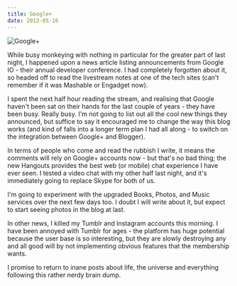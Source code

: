 ```yaml
---
title: Google+
date: 2013-05-16
---
```


![Google+](https://source.unsplash.com/ZYYS1kapOm8/1600x900)

While busy monkeying with nothing in particular for the greater part of last night, I happened upon a news article listing announcements from Google IO - their annual developer conference. I had completely forgotten about it, so headed off to read the livestream notes at one of the tech sites (can't remember if it was Mashable or Engadget now).

I spent the next half hour reading the stream, and realising that Google haven't been sat on their hands for the last couple of years - they have been busy. Really busy. I'm not going to list out all the cool new things they announced, but suffice to say it encouraged me to change the way this blog works (and kind of falls into a longer term plan I had all along - to switch on the integration between Google+ and Blogger).

In terms of people who come and read the rubbish I write, it means the comments will rely on Google+ accounts now - but that's no bad thing; the new Hangouts provides the best web (or mobile) chat experience I have ever seen. I tested a video chat with my other half last night, and it's immediately going to replace Skype for both of us.

I'm going to experiment with the upgraded Books, Photos, and Music services over the next few days too. I doubt I will write about it, but expect to start seeing photos in the blog at last.

In other news, I killed my Tumblr and Instagram accounts this morning. I have been annoyed with Tumblr for ages - the platform has huge potential because the user base is so interesting, but they are slowly destroying any and all good will by not implementing obvious features that the membership wants.

I promise to return to inane posts about life, the universe and everything following this rather nerdy brain dump.